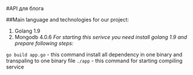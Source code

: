 #API для блога

##Main language and technologies for our project:
1. Golang 1.9
2. Mongodb 4.0.6
*For starting this serivce you need install golang 1.9 and prepare following steps:*

`go build app.go` - this command install all dependency in one binary and transpaling to one binary file
`./app` - this command for starting compiling service
